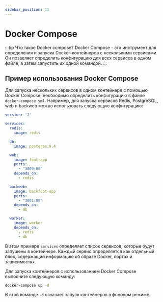 ```yaml
---
sidebar_position: 11
---
```


# Docker Compose

:::tip Что такое Docker compose?
Docker Compose - это инструмент для определения и запуска Docker-контейнеров с несколькими сервисами. Он позволяет определить конфигурацию для всех сервисов в одном файле, а затем запустить их одной командой.
:::

## Пример использования Docker Compose

Для запуска нескольких сервисов в одном контейнере с помощью Docker Compose, необходимо определить конфигурацию в файле `docker-compose.yml`. Например, для запуска сервисов Redis, PostgreSQL, web и backweb можно использовать следующую конфигурацию:

```yaml
version: '2'

services:
  redis:
    image: redis

  db:
    image: postgres:9.4

  web:
    image: foot-app
    ports:
      - "3000:80"
    depends_on:
      - redis

  backweb:
    image: backfoot-app
    ports:
      - "3001:80"
    depends_on:
      - db

  worker:
    image: worker
    depends_on:
      - redis
      - db
```

В этом примере `services` определяет список сервисов, которые будут запущены в контейнере. Каждый сервис определяется как отдельный блок, содержащий информацию об образе Docker, портах и зависимостях.

Для запуска контейнеров с использованием Docker Compose выполните следующую команду:

```bash
docker-compose up -d
```
В этой команде `-d` означает запуск контейнеров в фоновом режиме.
